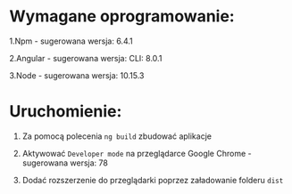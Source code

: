 # Wymagane oprogramowanie:
1.Npm - sugerowana wersja: 6.4.1

2.Angular - sugerowana wersja: CLI: 8.0.1

3.Node - sugerowana wersja: 10.15.3
# Uruchomienie:
1. Za pomocą polecenia `ng build` zbudować aplikacje

2. Aktywować `Developer mode` na przeglądarce Google Chrome - sugerowana wersja: 78

3. Dodać rozszerzenie do przeglądarki poprzez załadowanie folderu `dist`

